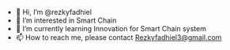 - 👋 Hi, I’m @rezkyfadhiel
- 👀 I’m interested in Smart Chain
- 🌱 I’m currently learning Innovation for Smart Chain system
- 📫 How to reach me, please contact Rezkyfadhiel3@gmail.com

<!---
rezkyfadhiel/rezkyfadhiel is a ✨ special ✨ repository because its `README.md` (this file) appears on your GitHub profile.
You can click the Preview link to take a look at your changes.
--->
